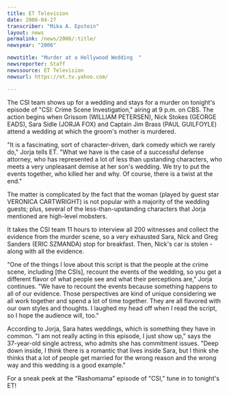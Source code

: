 ```yaml
---
title: ET Television
date: 2006-04-27
transcriber: "Mika A. Epstein"
layout: news
permalink: /news/2006/:title/
newsyear: "2006"

newstitle: "Murder at a Hollywood Wedding  "
newsreporter: Staff
newssource: ET Television
newsurl: https://et.tv.yahoo.com/

---
```


The CSI team shows up for a wedding and stays for a murder on tonight's episode of "CSI: Crime Scene Investigation," airing at 9 p.m. on CBS. The action begins when Grissom (WILLIAM PETERSEN), Nick Stokes (GEORGE EADS), Sara Sidle (JORJA FOX) and Captain Jim Brass (PAUL GUILFOYLE) attend a wedding at which the groom's mother is murdered.

"It is a fascinating, sort of character-driven, dark comedy which we rarely do," Jorja tells ET. "What we have is the case of a successful defense attorney, who has represented a lot of less than upstanding characters, who meets a very unpleasant demise at her son's wedding. We try to put the events together, who killed her and why. Of course, there is a twist at the end."

The matter is complicated by the fact that the woman (played by guest star VERONICA CARTWRIGHT) is not popular with a majority of the wedding guests; plus, several of the less-than-upstanding characters that Jorja mentioned are high-level mobsters.

It takes the CSI team 11 hours to interview all 200 witnesses and collect the evidence from the murder scene, so a very exhausted Sara, Nick and Greg Sanders (ERIC SZMANDA) stop for breakfast. Then, Nick's car is stolen - along with all the evidence.

"One of the things I love about this script is that the people at the crime scene, including [the CSIs], recount the events of the wedding, so you get a different flavor of what people see and what their perceptions are," Jorja continues. "We have to recount the events because something happens to all of our evidence. Those perspectives are kind of unique considering we all work together and spend a lot of time together. They are all flavored with our own styles and thoughts. I laughed my head off when I read the script, so I hope the audience will, too."

According to Jorja, Sara hates weddings, which is something they have in common. "I am not really acting in this episode, I just show up," says the 37-year-old single actress, who admits she has commitment issues. "Deep down inside, I think there is a romantic that lives inside Sara, but I think she thinks that a lot of people get married for the wrong reason and the wrong way and this wedding is a good example."

For a sneak peek at the "Rashomama" episode of "CSI," tune in to tonight's ET!
